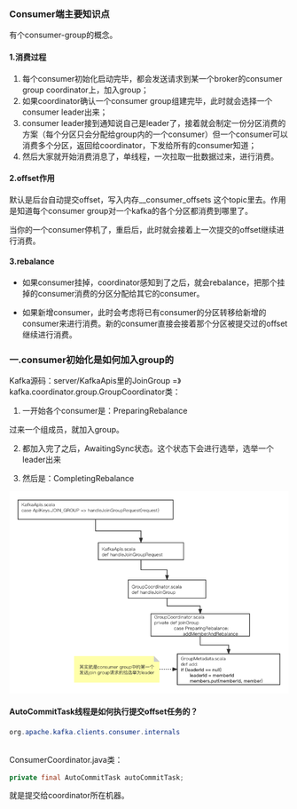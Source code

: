 ### Consumer端主要知识点

有个consumer-group的概念。

#### 1.消费过程

1. 每个consumer初始化启动完毕，都会发送请求到某一个broker的consumer group coordinator上，加入group；
2. 如果coordinator确认一个consumer group组建完毕，此时就会选择一个consumer leader出来；
3. consumer leader接到通知说自己是leader了，接着就会制定一份分区消费的方案（每个分区只会分配给group内的一个consumer）但一个consumer可以消费多个分区，返回给coordinator，下发给所有的consumer知道；
4. 然后大家就开始消费消息了，单线程，一次拉取一批数据过来，进行消费。

#### 2.offset作用

默认是后台自动提交offset，写入内存__consumer_offsets 这个topic里去。作用是知道每个consumer group对一个kafka的各个分区都消费到哪里了。

当你的一个consumer停机了，重启后，此时就会接着上一次提交的offset继续进行消费。

#### 3.rebalance

- 如果consumer挂掉，coordinator感知到了之后，就会rebalance，把那个挂掉的consumer消费的分区分配给其它的consumer。

- 如果新增consumer，此时会考虑将已有consumer的分区转移给新增的consumer来进行消费。新的consumer直接会接着那个分区被提交过的offset继续进行消费。

### 一.consumer初始化是如何加入group的

Kafka源码：server/KafkaApis里的JoinGroup =》kafka.coordinator.group.GroupCoordinator类：

1. 一开始各个consumer是：PreparingRebalance

过来一个组成员，就加入group。

2. 都加入完了之后，AwaitingSync状态。这个状态下会进行选举，选举一个leader出来

3. 然后是：CompletingRebalance

<img src="Consumer.assets/Consumer Coordinator是如何选举出来Consumer leader.png" alt="Consumer Coordinator是如何选举出来Consumer leader" style="zoom:80%;" />

#### AutoCommitTask线程是如何执行提交offset任务的？

```java
org.apache.kafka.clients.consumer.internals
  
```

ConsumerCoordinator.java类：

```java
private final AutoCommitTask autoCommitTask;
```

就是提交给coordinator所在机器。